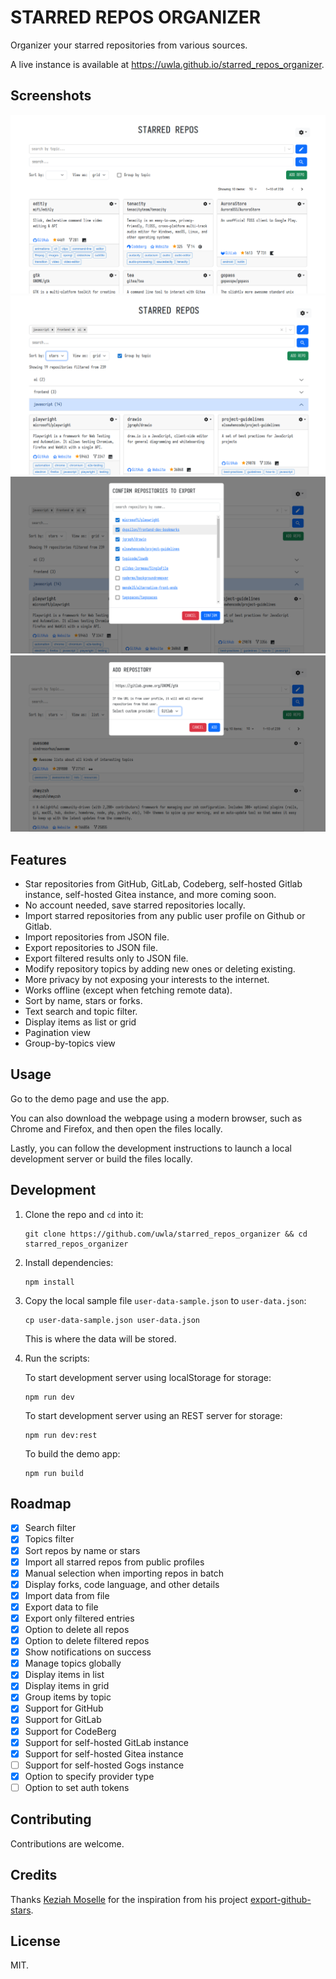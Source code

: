 # STARRED REPOS ORGANIZER

Organizer your starred repositories from various sources.

A live instance is available at <https://uwla.github.io/starred_repos_organizer>.

## Screenshots

![Starred Repos Organizer Screenshot 1](./assets/starred_repos_organizer_01.png)
![Starred Repos Organizer Screenshot 2](./assets/starred_repos_organizer_02.png)
![Starred Repos Organizer Screenshot 3](./assets/starred_repos_organizer_03.png)
![Starred Repos Organizer Screenshot 4](./assets/starred_repos_organizer_04.png)

## Features

- Star repositories from GitHub, GitLab, Codeberg, self-hosted Gitlab instance,
  self-hosted Gitea instance, and more coming soon.
- No account needed, save starred repositories locally.
- Import starred repositories from any public user profile on Github or Gitlab.
- Import repositories from JSON file.
- Export repositories to JSON file.
- Export filtered results only to JSON file.
- Modify repository topics by adding new ones or deleting existing.
- More privacy by not exposing your interests to the internet.
- Works offline (except when fetching remote data).
- Sort by name, stars or forks.
- Text search and topic filter.
- Display items as list or grid
- Pagination view
- Group-by-topics view

## Usage

Go to the demo page and use the app.

You can also download the webpage using a modern browser, such as Chrome and
Firefox, and then open the files locally.

Lastly, you can follow the development instructions to launch a local
development server or build the files locally.

## Development

1. Clone the repo and `cd` into it:

    ```shell
    git clone https://github.com/uwla/starred_repos_organizer && cd starred_repos_organizer
    ```

2. Install dependencies:

    ```shell
    npm install
    ```

3. Copy the local sample file `user-data-sample.json` to `user-data.json`:

    ```shell
    cp user-data-sample.json user-data.json
    ```

    This is where the data will be stored.

4. Run the scripts:

    To start development server using localStorage for storage:

    ```shell
    npm run dev
    ```

    To start development server using an REST server for storage:

    ```shell
    npm run dev:rest
    ```

    To build the demo app:

    ```shell
    npm run build
    ```

## Roadmap

- [x] Search filter
- [x] Topics filter
- [x] Sort repos by name or stars
- [x] Import all starred repos from public profiles
- [x] Manual selection when importing repos in batch
- [x] Display forks, code language, and other details
- [x] Import data from file
- [x] Export data to file
- [x] Export only filtered entries
- [x] Option to delete all repos
- [x] Option to delete filtered repos
- [x] Show notifications on success
- [x] Manage topics globally
- [x] Display items in list
- [x] Display items in grid
- [x] Group items by topic
- [x] Support for GitHub
- [x] Support for GitLab
- [x] Support for CodeBerg
- [x] Support for self-hosted GitLab instance
- [x] Support for self-hosted Gitea instance
- [ ] Support for self-hosted Gogs instance
- [x] Option to specify provider type
- [ ] Option to set auth tokens

## Contributing

Contributions are welcome.

## Credits

Thanks [Keziah Moselle](https://github.com/KeziahMoselle) for the
inspiration from his project [export-github-stars](https://github.com/KeziahMoselle/export-github-stars).

## License

MIT.
